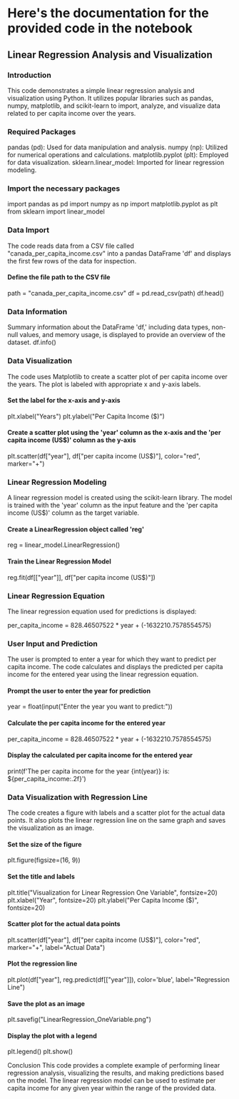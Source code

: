 
# Here's the documentation for the provided code in the notebook

## Linear Regression Analysis and Visualization
### Introduction
This code demonstrates a simple linear regression analysis and visualization using Python. It utilizes popular libraries such as pandas, numpy, matplotlib, and scikit-learn to import, analyze, and visualize data related to per capita income over the years.

### Required Packages
pandas (pd): Used for data manipulation and analysis.
numpy (np): Utilized for numerical operations and calculations.
matplotlib.pyplot (plt): Employed for data visualization.
sklearn.linear_model: Imported for linear regression modeling.

### Import the necessary packages
import pandas as pd
import numpy as np
import matplotlib.pyplot as plt
from sklearn import linear_model


### Data Import
The code reads data from a CSV file called "canada_per_capita_income.csv" into a pandas DataFrame 'df' and displays the first few rows of the data for inspection.

#### Define the file path to the CSV file
path = "canada_per_capita_income.csv"
df = pd.read_csv(path)
df.head()

### Data Information
Summary information about the DataFrame 'df,' including data types, non-null values, and memory usage, is displayed to provide an overview of the dataset.
df.info()

### Data Visualization
The code uses Matplotlib to create a scatter plot of per capita income over the years. The plot is labeled with appropriate x and y-axis labels.

#### Set the label for the x-axis and y-axis
plt.xlabel("Years")
plt.ylabel("Per Capita Income ($)")

#### Create a scatter plot using the 'year' column as the x-axis and the 'per capita income (US$)' column as the y-axis
plt.scatter(df["year"], df["per capita income (US$)"], color="red", marker="+")


### Linear Regression Modeling
A linear regression model is created using the scikit-learn library. The model is trained with the 'year' column as the input feature and the 'per capita income (US$)' column as the target variable.

#### Create a LinearRegression object called 'reg'
reg = linear_model.LinearRegression()

#### Train the Linear Regression Model
reg.fit(df[["year"]], df["per capita income (US$)"])


### Linear Regression Equation
The linear regression equation used for predictions is displayed:

per_capita_income = 828.46507522 * year + (-1632210.7578554575)

### User Input and Prediction
The user is prompted to enter a year for which they want to predict per capita income. The code calculates and displays the predicted per capita income for the entered year using the linear regression equation.

#### Prompt the user to enter the year for prediction
year = float(input("Enter the year you want to predict:"))

#### Calculate the per capita income for the entered year
per_capita_income = 828.46507522 * year + (-1632210.7578554575)

#### Display the calculated per capita income for the entered year
print(f'The per capita income for the year {int(year)} is: ${per_capita_income:.2f}')


### Data Visualization with Regression Line
The code creates a figure with labels and a scatter plot for the actual data points. It also plots the linear regression line on the same graph and saves the visualization as an image.

#### Set the size of the figure
plt.figure(figsize=(16, 9))

####  Set the title and labels
plt.title("Visualization for Linear Regression One Variable", fontsize=20)
plt.xlabel("Year", fontsize=20)
plt.ylabel("Per Capita Income ($)", fontsize=20)

####  Scatter plot for the actual data points
plt.scatter(df["year"], df["per capita income (US$)"], color="red", marker="+", label="Actual Data")

####  Plot the regression line
plt.plot(df["year"], reg.predict(df[["year"]]), color='blue', label="Regression Line")

####  Save the plot as an image
plt.savefig("LinearRegression_OneVariable.png")

####  Display the plot with a legend
plt.legend()
plt.show()

Conclusion
This code provides a complete example of performing linear regression analysis, visualizing the results, and making predictions based on the model. The linear regression model can be used to estimate per capita income for any given year within the range of the provided data.
